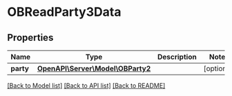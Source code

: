 # OBReadParty3Data

## Properties
Name | Type | Description | Notes
------------ | ------------- | ------------- | -------------
**party** | [**OpenAPI\Server\Model\OBParty2**](OBParty2.md) |  | [optional] 

[[Back to Model list]](../README.md#documentation-for-models) [[Back to API list]](../README.md#documentation-for-api-endpoints) [[Back to README]](../README.md)


